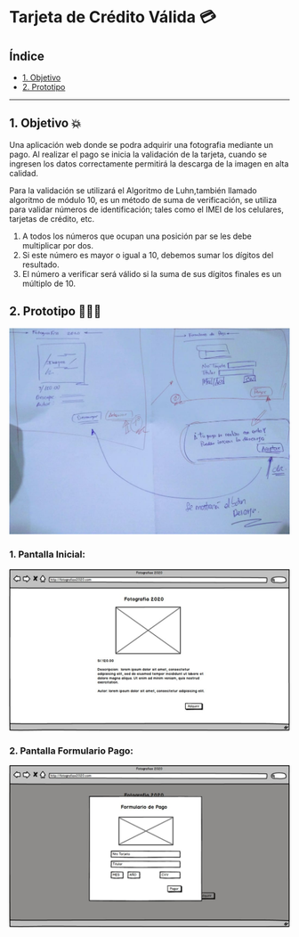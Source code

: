 # Tarjeta de Crédito Válida 💳

## Índice

* [1. Objetivo](#1-Objetivo)
* [2. Prototipo](#2-Prototipo)

***

## 1. Objetivo 💥

Una aplicación web donde se podra adquirir una fotografia mediante un pago.
Al realizar el pago se inicia la validación de la tarjeta, cuando se ingresen
los datos correctamente permitirá la descarga de la imagen en alta calidad.

Para la validación se utilizará el Algoritmo de Luhn,también llamado algoritmo
de módulo 10, es un método de suma de verificación, se utiliza para validar números de identificación; tales como el IMEI de los celulares, tarjetas de crédito, etc.

  1. A todos los números que ocupan una posición par se les debe multiplicar por dos.
  2. Si este número es mayor o igual a 10, debemos sumar los dígitos del resultado.
  3. El número a verificar será válido si la suma de sus dígitos finales es un múltiplo de 10.


## 2. Prototipo 👩🏻‍💻

![](img/prototipo.jpg)

  ### 1. Pantalla Inicial:

![](img/Iniciar.jpg)

  ### 2. Pantalla Formulario Pago:

  ![](img/Formulario_de_Pago.jpg)